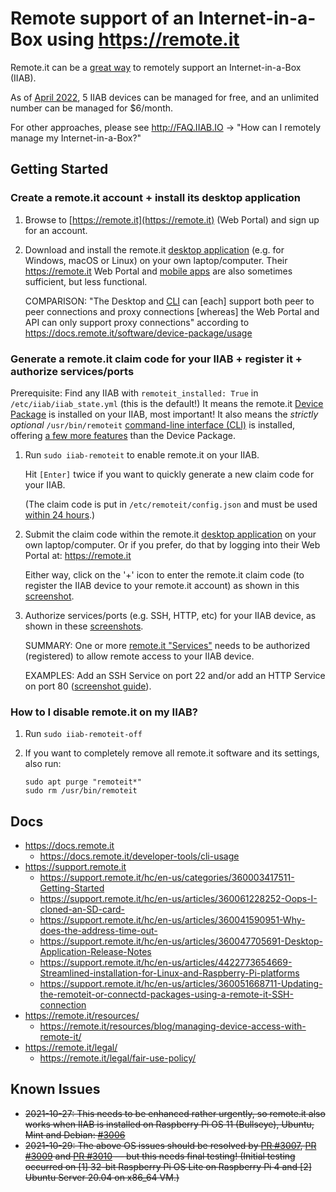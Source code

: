 # Remote support of an Internet-in-a-Box using https://remote.it

Remote.it can be a [great way](https://docs.remote.it/introduction/get-started/readme) to remotely support an Internet-in-a-Box (IIAB).

As of [April 2022](https://remote.it/pricing/), 5 IIAB devices can be managed for free, and an unlimited number can be managed for $6/month.

For other approaches, please see http://FAQ.IIAB.IO -> "How can I remotely manage my Internet-in-a-Box?"

## Getting Started

### Create a remote.it account + install its desktop application

1. Browse to [https://remote.it](https://remote.it) (Web Portal) and sign up for an account.

2. Download and install the remote.it [desktop application](https://remote.it/download/) (e.g. for Windows, macOS or Linux) on your own laptop/computer.  Their https://remote.it Web Portal and [mobile apps](https://docs.remote.it/introduction/get-started/readme#installation-packages) are also sometimes sufficient, but less functional.

   COMPARISON: "The Desktop and [CLI](https://docs.remote.it/software/cli) can [each] support both peer to peer connections and proxy connections [whereas] the Web Portal and API can only support proxy connections" according to https://docs.remote.it/software/device-package/usage

<!-- ### Install remote.it onto an IIAB + register it + authorize services/ports -->
### Generate a remote.it claim code for your IIAB + register it + authorize services/ports

Prerequisite: Find any IIAB with `remoteit_installed: True` in `/etc/iiab/iiab_state.yml` (this is the default!)  It means the remote.it [Device Package](https://docs.remote.it/software/device-package) is installed on your IIAB, most important!  It also means the _strictly optional_ `/usr/bin/remoteit` [command-line interface (CLI)](https://docs.remote.it/software/cli) is installed, offering [a few more features](https://support.remote.it/hc/en-us/articles/4412786750861-Install-the-remoteit-agent-on-your-device) than the Device Package.

1. Run `sudo iiab-remoteit` to enable remote.it on your IIAB.

   Hit `[Enter]` twice if you want to quickly generate a new claim code for your IIAB.

   (The claim code is put in `/etc/remoteit/config.json` and must be used [within 24 hours](https://docs.remote.it/device-package/installation#2.-update-your-package-manager-and-install).)

<!--
1. Connect your IIAB device to the Internet.

2. If your IIAB software is already installed, run `sudo iiab-remoteit` then skip to Step 5. below.

3. If your IIAB software isn't yet installed, set `remoteit_install` and `remoteit_enabled` to `True` in its [/etc/iiab/local_vars.yml](https://wiki.iiab.io/go/FAQ#What_is_local_vars.yml_and_how_do_I_customize_it.3F)

   Install [IIAB software](https://download.iiab.io/) e.g. by running `sudo iiab` then follow any on-screen instructions &mdash; until "INTERNET-IN-A-BOX (IIAB) SOFTWARE INSTALL IS COMPLETE" eventually appears on screen.
-->

   <!-- , and when that's complete go directly to Step 3. below.

   Then install and enable remote.it (its [Device Package](https://docs.remote.it/software/device-package)) on your IIAB, by running:

   ```
   cd /opt/iiab/iiab
   sudo ./runrole remoteit
   ```

   Or if necessary reinstall the latest, by running:

   ```
   cd /opt/iiab/iiab
   sudo ./runrole --reinstall remoteit
   ``` -->

<!--
(This installs and enables the remote.it [Device Package](https://docs.remote.it/software/device-package) for your CPU and OS.  This also installs the _optional_ `/usr/bin/remoteit` [command-line interface (CLI)](https://docs.remote.it/software/cli), which offers [a few more features](https://support.remote.it/hc/en-us/articles/4412786750861-Install-the-remoteit-agent-on-your-device) than the Device Package.)

4. To obtain your IIAB's 8-character remote.it claim code (allowing you to make a remote connection to this IIAB device) run:

   ```
   sudo grep claim /etc/remoteit/config.json
   ```

   *The claim code must be used within 24 hours, per:* https://docs.remote.it/device-package/installation#2.-update-your-package-manager-and-install

   _If your claim code has expired, please run_ `sudo iiab-remoteit` _just as in Step 2._
-->

   <!-- If necessary, run this command to get a new claim code: *(adjust version & architecture in the .deb filename as appropriate!)*

   ```
   sudo apt install /opt/iiab/downloads/remoteit-4.14.1.armhf.rpi.deb
   ``` -->

2. Submit the claim code within the remote.it [desktop application](https://remote.it/download/) on your own laptop/computer.  Or if you prefer, do that by logging into their Web Portal at: https://remote.it
 
   Either way, click on the '+' icon to enter the remote.it claim code (to register the IIAB device to your remote.it account) as shown in this [screenshot](https://docs.remote.it/software/device-package/installation#3.-claim-and-register-the-device).

3. Authorize services/ports (e.g. SSH, HTTP, etc) for your IIAB device, as shown in these [screenshots](https://docs.remote.it/software/device-package/installation#4.-set-up-services-on-your-device).

   SUMMARY: One or more [remote.it "Services"](https://support.remote.it/hc/en-us/articles/360060992631-Services) needs to be authorized (registered) to allow remote access to your IIAB device.

   EXAMPLES: Add an SSH Service on port 22 and/or add an HTTP Service on port 80 ([screenshot guide](https://support.remote.it/hc/en-us/articles/360058603991-Configuring-remoteit-Services-on-devices-with-remote-it-Desktop)).

### How to I disable remote.it on my IIAB?

1. Run `sudo iiab-remoteit-off`

2. If you want to completely remove all remote.it software and its settings, also run:

   ```
   sudo apt purge "remoteit*"
   sudo rm /usr/bin/remoteit
   ```

## Docs

<!-- "auto-registration" of remote.it, and other more advanced configuration options, see: -->

- https://docs.remote.it
  - https://docs.remote.it/developer-tools/cli-usage
- https://support.remote.it
  - https://support.remote.it/hc/en-us/categories/360003417511-Getting-Started
  - https://support.remote.it/hc/en-us/articles/360061228252-Oops-I-cloned-an-SD-card-
  - https://support.remote.it/hc/en-us/articles/360041590951-Why-does-the-address-time-out-
  - https://support.remote.it/hc/en-us/articles/360047705691-Desktop-Application-Release-Notes
  - https://support.remote.it/hc/en-us/articles/4422773654669-Streamlined-installation-for-Linux-and-Raspberry-Pi-platforms
  - https://support.remote.it/hc/en-us/articles/360051668711-Updating-the-remoteit-or-connectd-packages-using-a-remote-it-SSH-connection
  <!-- - https://support.remote.it/hc/en-us/articles/360044424612-1-Create-an-Auto-Registration 
  - https://support.remote.it/hc/en-us/articles/360044424672-1-Device-Setup-for-Auto-Bulk-Registration -->
- https://remote.it/resources/
  - https://remote.it/resources/blog/managing-device-access-with-remote-it/
- https://remote.it/legal/
  - https://remote.it/legal/fair-use-policy/

## Known Issues

- <strike>2021-10-27: This needs to be enhanced rather urgently, so remote.it also works when IIAB is installed on Raspberry Pi OS 11 (Bullseye), Ubuntu, Mint and Debian: [#3006](https://github.com/iiab/iiab/issues/3006)</strike>
- <strike>2021-10-29: The above OS issues should be resolved by [PR #3007](https://github.com/iiab/iiab/pull/3007), [PR #3009](https://github.com/iiab/iiab/pull/3009) and [PR #3010](https://github.com/iiab/iiab/pull/3010) &mdash; but this needs final testing!  (Initial testing occurred on [1] 32-bit Raspberry Pi OS Lite on Raspberry Pi 4 and [2] Ubuntu Server 20.04 on x86_64 VM.)</strike>

